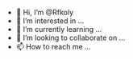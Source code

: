 - 👋 Hi, I’m @Rfkoly
- 👀 I’m interested in ...
- 🌱 I’m currently learning ...
- 💞️ I’m looking to collaborate on ...
- 📫 How to reach me ...

<!---
Rfkoly/Rfkoly is a ✨ special ✨ repository because its `README.md` (this file) appears on your GitHub profile.
You can click the Preview link to take a look at your changes.
--->
